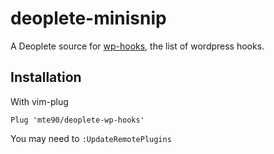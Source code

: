 # deoplete-minisnip

A Deoplete source for [wp-hooks](https://github.com/johnbillion/wp-hooks), the list of wordpress hooks.

## Installation

With vim-plug

```
Plug 'mte90/deoplete-wp-hooks'
```

You may need to `:UpdateRemotePlugins`

